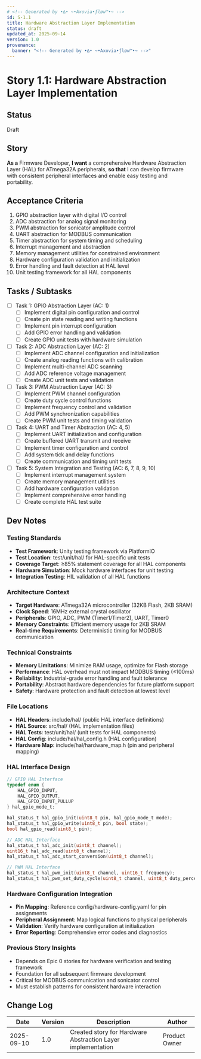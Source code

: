 ```yaml
---
# <!-- Generated by •∆• ~•Axovia•ƒløw™•~ -->
id: S-1.1
title: Hardware Abstraction Layer Implementation
status: draft
updated_at: 2025-09-14
version: 1.0
provenance:
  banner: "<!-- Generated by •∆• ~•Axovia•ƒløw™•~ -->"
---
```

# Story 1.1: Hardware Abstraction Layer Implementation

## Status
Draft

## Story
**As a** Firmware Developer,
**I want** a comprehensive Hardware Abstraction Layer (HAL) for ATmega32A peripherals,
**so that** I can develop firmware with consistent peripheral interfaces and enable easy testing and portability.

## Acceptance Criteria

1. GPIO abstraction layer with digital I/O control
2. ADC abstraction for analog signal monitoring
3. PWM abstraction for sonicator amplitude control
4. UART abstraction for MODBUS communication
5. Timer abstraction for system timing and scheduling
6. Interrupt management and abstraction
7. Memory management utilities for constrained environment
8. Hardware configuration validation and initialization
9. Error handling and fault detection at HAL level
10. Unit testing framework for all HAL components

## Tasks / Subtasks

- [ ] Task 1: GPIO Abstraction Layer (AC: 1)
  - [ ] Implement digital pin configuration and control
  - [ ] Create pin state reading and writing functions
  - [ ] Implement pin interrupt configuration
  - [ ] Add GPIO error handling and validation
  - [ ] Create GPIO unit tests with hardware simulation

- [ ] Task 2: ADC Abstraction Layer (AC: 2)
  - [ ] Implement ADC channel configuration and initialization
  - [ ] Create analog reading functions with calibration
  - [ ] Implement multi-channel ADC scanning
  - [ ] Add ADC reference voltage management
  - [ ] Create ADC unit tests and validation

- [ ] Task 3: PWM Abstraction Layer (AC: 3)
  - [ ] Implement PWM channel configuration
  - [ ] Create duty cycle control functions
  - [ ] Implement frequency control and validation
  - [ ] Add PWM synchronization capabilities
  - [ ] Create PWM unit tests and timing validation

- [ ] Task 4: UART and Timer Abstraction (AC: 4, 5)
  - [ ] Implement UART initialization and configuration
  - [ ] Create buffered UART transmit and receive
  - [ ] Implement timer configuration and control
  - [ ] Add system tick and delay functions
  - [ ] Create communication and timing unit tests

- [ ] Task 5: System Integration and Testing (AC: 6, 7, 8, 9, 10)
  - [ ] Implement interrupt management system
  - [ ] Create memory management utilities
  - [ ] Add hardware configuration validation
  - [ ] Implement comprehensive error handling
  - [ ] Create complete HAL test suite

## Dev Notes

### Testing Standards
- **Test Framework**: Unity testing framework via PlatformIO
- **Test Location**: test/unit/hal/ for HAL-specific unit tests
- **Coverage Target**: ≥85% statement coverage for all HAL components
- **Hardware Simulation**: Mock hardware interfaces for unit testing
- **Integration Testing**: HIL validation of all HAL functions

### Architecture Context
- **Target Hardware**: ATmega32A microcontroller (32KB Flash, 2KB SRAM)
- **Clock Speed**: 16MHz external crystal oscillator
- **Peripherals**: GPIO, ADC, PWM (Timer1/Timer2), UART, Timer0
- **Memory Constraints**: Efficient memory usage for 2KB SRAM
- **Real-time Requirements**: Deterministic timing for MODBUS communication

### Technical Constraints
- **Memory Limitations**: Minimize RAM usage, optimize for Flash storage
- **Performance**: HAL overhead must not impact MODBUS timing (≤100ms)
- **Reliability**: Industrial-grade error handling and fault tolerance
- **Portability**: Abstract hardware dependencies for future platform support
- **Safety**: Hardware protection and fault detection at lowest level

### File Locations
- **HAL Headers**: include/hal/ (public HAL interface definitions)
- **HAL Source**: src/hal/ (HAL implementation files)
- **HAL Tests**: test/unit/hal/ (unit tests for HAL components)
- **HAL Config**: include/hal/hal_config.h (HAL configuration)
- **Hardware Map**: include/hal/hardware_map.h (pin and peripheral mapping)

### HAL Interface Design
```c
// GPIO HAL Interface
typedef enum {
    HAL_GPIO_INPUT,
    HAL_GPIO_OUTPUT,
    HAL_GPIO_INPUT_PULLUP
} hal_gpio_mode_t;

hal_status_t hal_gpio_init(uint8_t pin, hal_gpio_mode_t mode);
hal_status_t hal_gpio_write(uint8_t pin, bool state);
bool hal_gpio_read(uint8_t pin);

// ADC HAL Interface
hal_status_t hal_adc_init(uint8_t channel);
uint16_t hal_adc_read(uint8_t channel);
hal_status_t hal_adc_start_conversion(uint8_t channel);

// PWM HAL Interface
hal_status_t hal_pwm_init(uint8_t channel, uint16_t frequency);
hal_status_t hal_pwm_set_duty_cycle(uint8_t channel, uint8_t duty_percent);
```

### Hardware Configuration Integration

- **Pin Mapping**: Reference config/hardware-config.yaml for pin assignments
- **Peripheral Assignment**: Map logical functions to physical peripherals
- **Validation**: Verify hardware configuration at initialization
- **Error Reporting**: Comprehensive error codes and diagnostics

### Previous Story Insights

- Depends on Epic 0 stories for hardware verification and testing framework
- Foundation for all subsequent firmware development
- Critical for MODBUS communication and sonicator control
- Must establish patterns for consistent hardware interaction

## Change Log

| Date | Version | Description | Author |
|------|---------|-------------|--------|
| 2025-09-10 | 1.0 | Created story for Hardware Abstraction Layer implementation | Product Owner |
